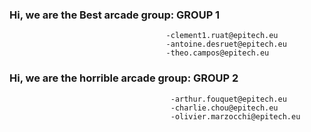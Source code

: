 ### Hi, we are the Best arcade group: GROUP 1  
                                       -clement1.ruat@epitech.eu
                                       -antoine.desruet@epitech.eu
                                       -theo.campos@epitech.eu
                    
### Hi, we are the horrible arcade group: GROUP 2
                                        -arthur.fouquet@epitech.eu
                                        -charlie.chou@epitech.eu
                                        -olivier.marzocchi@epitech.eu
